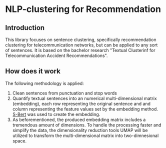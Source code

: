 # NLP-clustering for Recommendation

## Introduction
This library focuses on sentence clustering, specifically recommendation clustering for telecommunication networks, but can be applied to any sort of sentences. It is based on the bachelor research "Textual Clusterinf for Telecommunication Accident Recommendations".

## How does it work
The following methodology is applied:
1. Clean sentences from punctuation and stop words
2. Quantify textual sentences into an numerical multi-dimensional matrix (embedding), each row representing the original sentence and and column representing the feature values set by the embedding method. [S-Bert](https://www.sbert.net/index.html) was used to create the embedding.
3. As beforementioned, the produced embedding matrix includes a tremendous amount of dimensions. To handle the processing faster and simplify the data, the dimensionality reduction tools UMAP will be utilized to transform the multi-dimensional matrix into two-dimnesional space.
